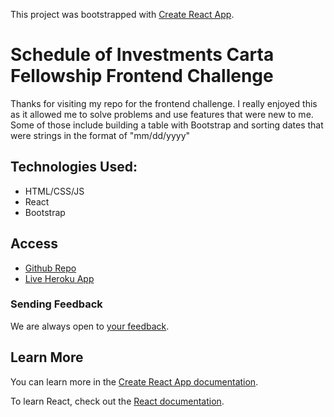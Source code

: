 This project was bootstrapped with [Create React App](https://github.com/facebook/create-react-app).

# Schedule of Investments Carta Fellowship Frontend Challenge
Thanks for visiting my repo for the frontend challenge. I really enjoyed this as it allowed me to solve problems and use features that were new to me. Some of those include building a table with Bootstrap and sorting dates that were strings in the format of "mm/dd/yyyy"

## Technologies Used:
* HTML/CSS/JS
* React
* Bootstrap

## Access
 * [Github Repo](https://github.com/kjkeaston/investor-services-fellowship-soi)
 * [Live Heroku App](https://soi-challenge.herokuapp.com/)

### Sending Feedback
We are always open to [your feedback](https://github.com/kjkeaston/SkiMe/issues).

## Learn More

You can learn more in the [Create React App documentation](https://facebook.github.io/create-react-app/docs/getting-started).

To learn React, check out the [React documentation](https://reactjs.org/).
